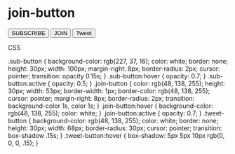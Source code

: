 # join-button
<!DOCTYPE html>
<html>
<head>
  <meta charset="utf-8">
  <meta name="viewport" content="width=device-width">
  <title>JS Bin</title>
</head>
<body>
  <button class="sub-button">SUBSCRIBE</button>
  <button class="join-button">JOIN</button>
  <button class="tweet-button">Tweet</button>
</body>
</html>

CSS

.sub-button {
  background-color: rgb(227, 37, 16);
  color: white;
  border: none;
  height: 30px;
  width: 100px;
  margin-right: 8px;
  border-radius: 2px;
  cursor: pointer;
  transition: opacity 0.15s;
}
.sub-button:hover {
  opacity: 0.7;
}
.sub-button:active {
  opacity: 0.5;
}
.join-button {
  color: rgb(48, 138, 255);
  height: 30px;
  width: 53px;
  border-width: 1px;
  border-color: rgb(48, 138, 255);
  cursor: pointer;
  margin-right: 8px;
  border-radius: 2px;
  transition: background-color 1s, color 1s;
}
.join-button:hover {
  background-color: rgb(48, 138, 255);
  color: white;
}
.join-button:active {
  opacity: 0.7;
}
.tweet-button {
  background-color: rgb(48, 138, 255);
  color: white;
  border: none;
  height: 30px;
  width: 68px;
  border-radius: 30px;
  cursor: pointer;
  transition: box-shadow .15s;
}
.tweet-button:hover {
  box-shadow: 5px 5px 10px rgb(0, 0, 0, .15);
}
